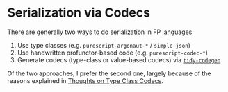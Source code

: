 # Serialization via Codecs

There are generally two ways to do serialization in FP languages
1. Use type classes (e.g. `purescript-argonaut-*` / `simple-json`)
2. Use handwritten profunctor-based code (e.g. `purescript-codec-*`)
3. Generate codecs (type-class or value-based codecs) via [`tidy-codegen`](http://blog.ezyang.com/2014/05/parsec-try-a-or-b-considered-harmful/)

Of the two approaches, I prefer the second one, largely because of the reasons explained in [Thoughts on Type Class Codecs](http://code.slipthrough.net/2018/03/13/thoughts-on-typeclass-codecs/).
